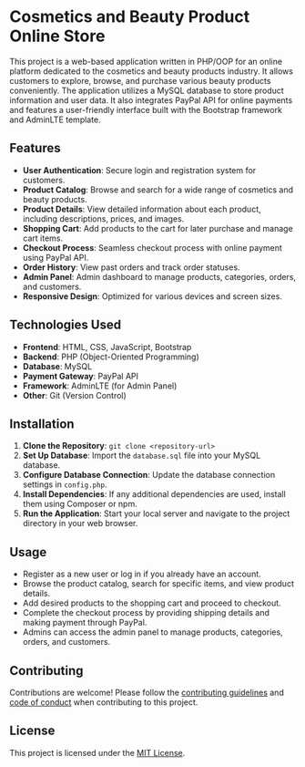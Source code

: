 # Cosmetics and Beauty Product Online Store

This project is a web-based application written in PHP/OOP for an online platform dedicated to the cosmetics and beauty products industry. It allows customers to explore, browse, and purchase various beauty products conveniently. The application utilizes a MySQL database to store product information and user data. It also integrates PayPal API for online payments and features a user-friendly interface built with the Bootstrap framework and AdminLTE template.

## Features

- **User Authentication**: Secure login and registration system for customers.
- **Product Catalog**: Browse and search for a wide range of cosmetics and beauty products.
- **Product Details**: View detailed information about each product, including descriptions, prices, and images.
- **Shopping Cart**: Add products to the cart for later purchase and manage cart items.
- **Checkout Process**: Seamless checkout process with online payment using PayPal API.
- **Order History**: View past orders and track order statuses.
- **Admin Panel**: Admin dashboard to manage products, categories, orders, and customers.
- **Responsive Design**: Optimized for various devices and screen sizes.

## Technologies Used

- **Frontend**: HTML, CSS, JavaScript, Bootstrap
- **Backend**: PHP (Object-Oriented Programming)
- **Database**: MySQL
- **Payment Gateway**: PayPal API
- **Framework**: AdminLTE (for Admin Panel)
- **Other**: Git (Version Control)

## Installation

1. **Clone the Repository**: `git clone <repository-url>`
2. **Set Up Database**: Import the `database.sql` file into your MySQL database.
3. **Configure Database Connection**: Update the database connection settings in `config.php`.
4. **Install Dependencies**: If any additional dependencies are used, install them using Composer or npm.
5. **Run the Application**: Start your local server and navigate to the project directory in your web browser.

## Usage

- Register as a new user or log in if you already have an account.
- Browse the product catalog, search for specific items, and view product details.
- Add desired products to the shopping cart and proceed to checkout.
- Complete the checkout process by providing shipping details and making payment through PayPal.
- Admins can access the admin panel to manage products, categories, orders, and customers.

## Contributing

Contributions are welcome! Please follow the [contributing guidelines](CONTRIBUTING.md) and [code of conduct](CODE_OF_CONDUCT.md) when contributing to this project.

## License

This project is licensed under the [MIT License](LICENSE).
